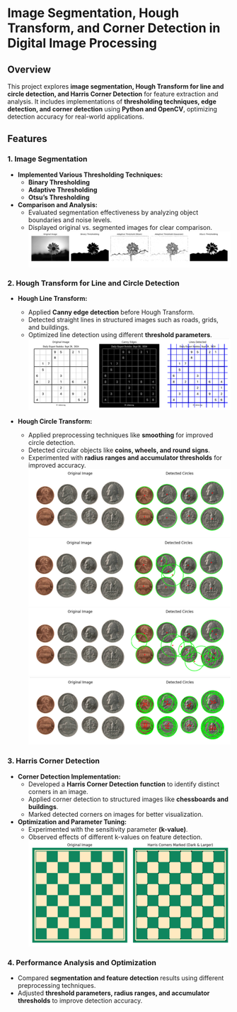 # Image Segmentation, Hough Transform, and Corner Detection in Digital Image Processing

## Overview
This project explores **image segmentation, Hough Transform for line and circle detection, and Harris Corner Detection** for feature extraction and analysis. It includes implementations of **thresholding techniques, edge detection, and corner detection** using **Python and OpenCV**, optimizing detection accuracy for real-world applications.

## Features

### **1. Image Segmentation**
- **Implemented Various Thresholding Techniques:**
  - **Binary Thresholding**
  - **Adaptive Thresholding**
  - **Otsu’s Thresholding**
- **Comparison and Analysis:**
  - Evaluated segmentation effectiveness by analyzing object boundaries and noise levels.
  - Displayed original vs. segmented images for clear comparison.
![](images/img1.png)

### **2. Hough Transform for Line and Circle Detection**
- **Hough Line Transform:**
  - Applied **Canny edge detection** before Hough Transform.
  - Detected straight lines in structured images such as roads, grids, and buildings.
  - Optimized line detection using different **threshold parameters**.
  ![](images/img2.png)

- **Hough Circle Transform:**
  - Applied preprocessing techniques like **smoothing** for improved circle detection.
  - Detected circular objects like **coins, wheels, and round signs**.
  - Experimented with **radius ranges and accumulator thresholds** for improved accuracy.
![](images/img3.png)
![](images/img4.png)
![](images/img5.png)
![](images/img6.png)

### **3. Harris Corner Detection**
- **Corner Detection Implementation:**
  - Developed a **Harris Corner Detection function** to identify distinct corners in an image.
  - Applied corner detection to structured images like **chessboards and buildings**.
  - Marked detected corners on images for better visualization.
- **Optimization and Parameter Tuning:**
  - Experimented with the sensitivity parameter **(k-value)**.
  - Observed effects of different k-values on feature detection.
![](images/img7.png)

### **4. Performance Analysis and Optimization**
- Compared **segmentation and feature detection** results using different preprocessing techniques.
- Adjusted **threshold parameters, radius ranges, and accumulator thresholds** to improve detection accuracy.